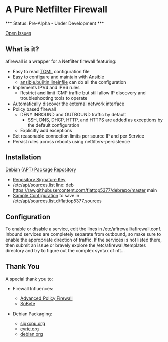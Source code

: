 # A Pure Netfilter Firewall

*** Status: Pre-Alpha - Under Development ***

[Open Issues](https://github.com/flattop5377/afirewall/issues)

## What is it?

afirewall is a wrapper for a Netfilter firewall featuring:
  * Easy to read [TOML](https://toml.io/en/) configuration file
  * Easy to configure and maintain with [Ansible](https://ansible.com)
    * [ansible.builtin.lineinfile](https://docs.ansible.com/ansible/latest/collections/ansible/builtin/lineinfile_module.html) can do all the configuration
  * Implements IPV4 and IPV6 rules
    * Restrict and limit ICMP traffic but still allow IP discovery and troubleshooting tools to operate
  * Automatically discover the external network interface
  * Policy based firewall
    * DENY INBOUND and OUTBOUND traffic by default
      * SSH, DNS, DHCP, HTTP, and HTTPS are added as exceptions by the default configuration
    * Explicitly add exceptions
  * Set reasonable connection limits per source IP and per Service
  * Persist rules across reboots using netfilters-persistence

## Installation

[Debian (APT) Package Repository](https://wiki.debian.org/DebianRepository)
  * [Repository Signature Key](https://raw.githubusercontent.com/flattop5377/debrepo/refs/heads/master/conf/flattop5377.public.asc)
  * /etc/apt/sources.list line: deb https://raw.githubusercontent.com/flattop5377/debrepo/master main
  * [Sample Configuration](https://raw.githubusercontent.com/flattop5377/debrepo/refs/heads/master/conf/flattop5377.sources) to save in /etc/apt/sources.list.d/flattop5377.sources

## Configuration

To enable or disable a service, edit the lines in /etc/afirewall/afirewall.conf. Inbound services are completely separate from outbound, so make sure to enable the appropriate direction of traffic. If the services is not listed there, then submit an issue or bravely explore the /etc/afirewall/templates directory and try to figure out the complex syntax of nft...

## Thank You

A special thank you to:
  * Firewall Influences:
    * [Advanced Policy Firewall](https://www.rfxn.com/projects/advanced-policy-firewall/)
    * [SoByte](https://www.sobyte.net/post/2022-04/understanding-netfilter-and-iptables/)

  * Debian Packaging:
    * [sigxcpu.org](https://honk.sigxcpu.org/piki/development/debian_packages_in_git/)
    * [eyrie.org](https://www.eyrie.org/~eagle/notes/debian/git.html)
    * [debian.org](https://www.debian.org/doc/manuals/debmake-doc/index.en.html)

